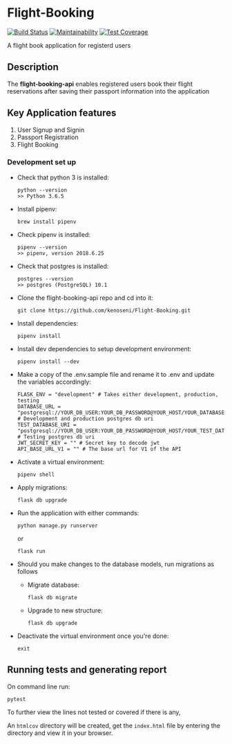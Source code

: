 # Flight-Booking

[![Build Status](https://travis-ci.org/kenoseni/Flight-Booking.svg?branch=develop)](https://travis-ci.org/kenoseni/Flight-Booking)
[![Maintainability](https://api.codeclimate.com/v1/badges/3f74bd32cfd5eeae336d/maintainability)](https://codeclimate.com/github/kenoseni/Flight-Booking/maintainability)
[![Test Coverage](https://api.codeclimate.com/v1/badges/3f74bd32cfd5eeae336d/test_coverage)](https://codeclimate.com/github/kenoseni/Flight-Booking/test_coverage)

A flight book application for registerd users

## Description

The **flight-booking-api** enables registered users book their flight reservations after saving their passport information into the application

## Key Application features

1. User Signup and Signin
2. Passport Registration
3. Flight Booking

### Development set up

-   Check that python 3 is installed:

    ```
    python --version
    >> Python 3.6.5
    ```

-   Install pipenv:

    ```
    brew install pipenv
    ```

-   Check pipenv is installed:
    ```
    pipenv --version
    >> pipenv, version 2018.6.25
    ```
-   Check that postgres is installed:

    ```
    postgres --version
    >> postgres (PostgreSQL) 10.1
    ```

-   Clone the flight-booking-api repo and cd into it:

    ```
    git clone https://github.com/kenoseni/Flight-Booking.git
    ```

-   Install dependencies:

    ```
    pipenv install
    ```

-   Install dev dependencies to setup development environment:

    ```
    pipenv install --dev
    ```

-   Make a copy of the .env.sample file and rename it to .env and update the variables accordingly:

    ```
    FLASK_ENV = "development" # Takes either development, production, testing
    DATABASE_URL = "postgresql://YOUR_DB_USER:YOUR_DB_PASSWORD@YOUR_HOST/YOUR_DATABASE_NAME" # Development and production postgres db uri
    TEST_DATABASE_URI = "postgresql://YOUR_DB_USER:YOUR_DB_PASSWORD@YOUR_HOST/YOUR_TEST_DATABASE_NAME" # Testing postgres db uri
    JWT_SECRET_KEY = "" # Secret key to decode jwt
    API_BASE_URL_V1 = "" # The base url for V1 of the API
    ```

-   Activate a virtual environment:

    ```
    pipenv shell
    ```

-   Apply migrations:

    ```
    flask db upgrade
    ```

*   Run the application with either commands:

    ```
    python manage.py runserver
    ```

    or

    ```
    flask run
    ```

*   Should you make changes to the database models, run migrations as follows

    -   Migrate database:

        ```
        flask db migrate
        ```

    -   Upgrade to new structure:
        ```
        flask db upgrade
        ```

*   Deactivate the virtual environment once you're done:
    ```
    exit
    ```

## Running tests and generating report

On command line run:

```
pytest
```

To further view the lines not tested or covered if there is any,

An `htmlcov` directory will be created, get the `index.html` file by entering the directory and view it in your browser.

